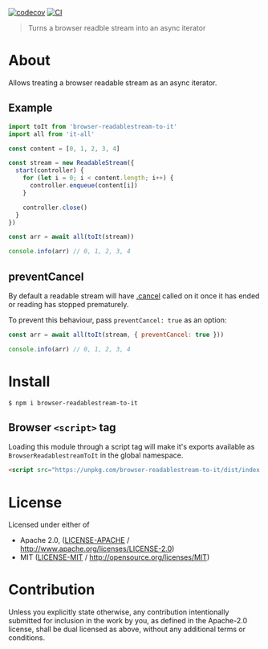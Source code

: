 [![codecov](https://img.shields.io/codecov/c/github/achingbrain/it.svg?style=flat-square)](https://codecov.io/gh/achingbrain/it)
[![CI](https://img.shields.io/github/actions/workflow/status/achingbrain/it/js-test-and-release.yml?branch=master\&style=flat-square)](https://github.com/achingbrain/it/actions/workflows/js-test-and-release.yml?query=branch%3Amaster)

> Turns a browser readble stream into an async iterator

# About

Allows treating a browser readable stream as an async iterator.

## Example

```javascript
import toIt from 'browser-readablestream-to-it'
import all from 'it-all'

const content = [0, 1, 2, 3, 4]

const stream = new ReadableStream({
  start(controller) {
    for (let i = 0; i < content.length; i++) {
      controller.enqueue(content[i])
    }

    controller.close()
  }
})

const arr = await all(toIt(stream))

console.info(arr) // 0, 1, 2, 3, 4
```

## preventCancel

By default a readable stream will have [.cancel](https://developer.mozilla.org/en-US/docs/Web/API/ReadableStream/cancel) called on it once it has ended or
reading has stopped prematurely.

To prevent this behaviour, pass `preventCancel: true` as an option:

```javascript
const arr = await all(toIt(stream, { preventCancel: true }))

console.info(arr) // 0, 1, 2, 3, 4
```

# Install

```console
$ npm i browser-readablestream-to-it
```

## Browser `<script>` tag

Loading this module through a script tag will make it's exports available as `BrowserReadablestreamToIt` in the global namespace.

```html
<script src="https://unpkg.com/browser-readablestream-to-it/dist/index.min.js"></script>
```

# License

Licensed under either of

- Apache 2.0, ([LICENSE-APACHE](LICENSE-APACHE) / <http://www.apache.org/licenses/LICENSE-2.0>)
- MIT ([LICENSE-MIT](LICENSE-MIT) / <http://opensource.org/licenses/MIT>)

# Contribution

Unless you explicitly state otherwise, any contribution intentionally submitted for inclusion in the work by you, as defined in the Apache-2.0 license, shall be dual licensed as above, without any additional terms or conditions.

